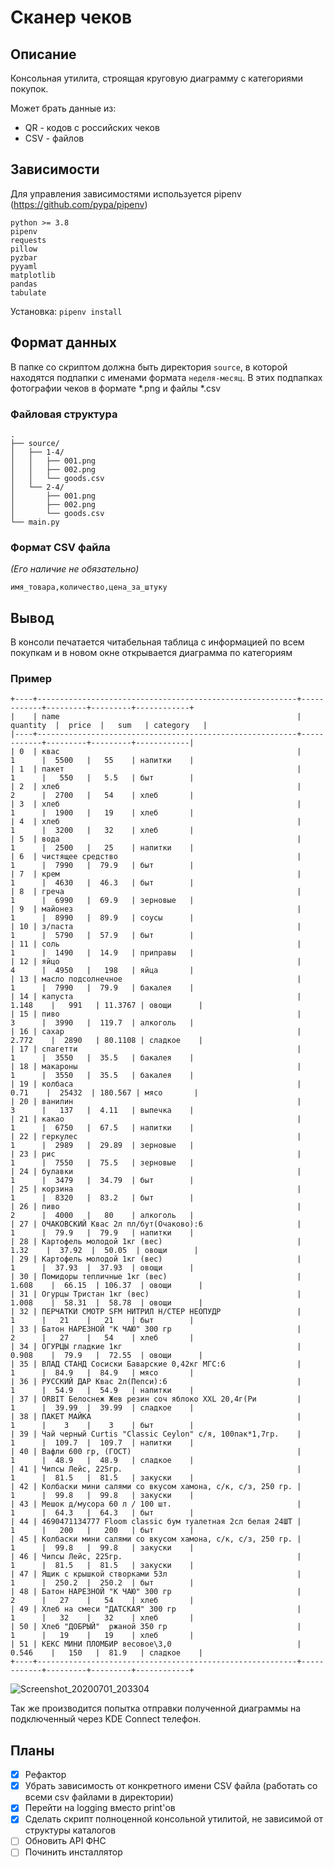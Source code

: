 # Сканер чеков

## Описание

Консольная утилита, строящая круговую диаграмму с категориями покупок.

Может брать данные из:

* QR - кодов с российских чеков
* CSV - файлов

## Зависимости

Для управления зависимостями используется pipenv (https://github.com/pypa/pipenv)

```
python >= 3.8
pipenv
requests
pillow
pyzbar
pyyaml
matplotlib
pandas
tabulate
```

Установка: `pipenv install`

## Формат данных

В папке со скриптом должна быть директория `source`, в которой находятся подпапки с именами формата `неделя-месяц`. В этих подпапках фотографии чеков в формате *.png и файлы *.csv

### Файловая структура

```
.
├── source/
│   ├── 1-4/
│   │   ├── 001.png
│   │   ├── 002.png
│   │   └── goods.csv
│   └── 2-4/
│       ├── 001.png
│       ├── 002.png
│       └── goods.csv  
└── main.py
```

### Формат CSV файла

*(Его наличие не обязательно)*

```csv
имя_товара,количество,цена_за_штуку
```

## Вывод

В консоли печатается читабельная таблица с информацией по всем покупкам и в новом окне открывается диаграмма по категориям

### Пример

```
+----+----------------------------------------------------------+------------+---------+---------+------------+
|    | name                                                     |  quantity  |  price  |   sum   | category   |
|----+----------------------------------------------------------+------------+---------+---------+------------|
| 0  | квас                                                     |     1      |  5500   |   55    | напитки    |
| 1  | пакет                                                    |     1      |   550   |   5.5   | быт        |
| 2  | хлеб                                                     |     2      |  2700   |   54    | хлеб       |
| 3  | хлеб                                                     |     1      |  1900   |   19    | хлеб       |
| 4  | хлеб                                                     |     1      |  3200   |   32    | хлеб       |
| 5  | вода                                                     |     1      |  2500   |   25    | напитки    |
| 6  | чистящее средство                                        |     1      |  7990   |  79.9   | быт        |
| 7  | крем                                                     |     1      |  4630   |  46.3   | быт        |
| 8  | греча                                                    |     1      |  6990   |  69.9   | зерновые   |
| 9  | майонез                                                  |     1      |  8990   |  89.9   | соусы      |
| 10 | з/паста                                                  |     1      |  5790   |  57.9   | быт        |
| 11 | соль                                                     |     1      |  1490   |  14.9   | приправы   |
| 12 | яйцо                                                     |     4      |  4950   |   198   | яйца       |
| 13 | масло подсолнечное                                       |     1      |  7990   |  79.9   | бакалея    |
| 14 | капуста                                                  |   1.148    |   991   | 11.3767 | овощи      |
| 15 | пиво                                                     |     3      |  3990   |  119.7  | алкоголь   |
| 16 | сахар                                                    |   2.772    |  2890   | 80.1108 | сладкое    |
| 17 | спагетти                                                 |     1      |  3550   |  35.5   | бакалея    |
| 18 | макароны                                                 |     1      |  3550   |  35.5   | бакалея    |
| 19 | колбаса                                                  |    0.71    |  25432  | 180.567 | мясо       |
| 20 | ванилин                                                  |     3      |   137   |  4.11   | выпечка    |
| 21 | какао                                                    |     1      |  6750   |  67.5   | напитки    |
| 22 | геркулес                                                 |     1      |  2989   |  29.89  | зерновые   |
| 23 | рис                                                      |     1      |  7550   |  75.5   | зерновые   |
| 24 | булавки                                                  |     1      |  3479   |  34.79  | быт        |
| 25 | корзина                                                  |     1      |  8320   |  83.2   | быт        |
| 26 | пиво                                                     |     2      |  4000   |   80    | алкоголь   |
| 27 | ОЧАКОВСКИЙ Квас 2л пл/бут(Очаково):6                     |     1      |  79.9   |  79.9   | напитки    |
| 28 | Картофель молодой 1кг (вес)                              |    1.32    |  37.92  |  50.05  | овощи      |
| 29 | Картофель молодой 1кг (вес)                              |     1      |  37.93  |  37.93  | овощи      |
| 30 | Помидоры тепличные 1кг (вес)                             |   1.608    |  66.15  | 106.37  | овощи      |
| 31 | Огурцы Тристан 1кг (вес)                                 |   1.008    |  58.31  |  58.78  | овощи      |
| 32 | ПЕРЧАТКИ СМОТР SFM НИТРИЛ Н/СТЕР НЕОПУДР                 |     1      |   21    |   21    | быт        |
| 33 | Батон НАРЕЗНОЙ "К ЧАЮ" 300 гр                            |     2      |   27    |   54    | хлеб       |
| 34 | ОГУРЦЫ гладкие 1кг                                       |   0.908    |  79.9   |  72.55  | овощи      |
| 35 | ВЛАД СТАНД Сосиски Баварские 0,42кг МГС:6                |     1      |  84.9   |  84.9   | мясо       |
| 36 | РУССКИЙ ДАР Квас 2л(Пепси):6                             |     1      |  54.9   |  54.9   | напитки    |
| 37 | ORBIT Белоснеж Жев резин соч яблоко XXL 20,4г(Ри         |     1      |  39.99  |  39.99  | сладкое    |
| 38 | ПАКЕТ МАЙКА                                              |     1      |    3    |    3    | быт        |
| 39 | Чай черный Curtis "Classic Ceylon" с/я, 100пак*1,7гр.    |     1      |  109.7  |  109.7  | напитки    |
| 40 | Вафли 600 гр, (ГОСТ)                                     |     1      |  48.9   |  48.9   | сладкое    |
| 41 | Чипсы Лейс, 225гр.                                       |     1      |  81.5   |  81.5   | закуски    |
| 42 | Колбаски мини салями со вкусом хамона, с/к, с/з, 250 гр. |     1      |  99.8   |  99.8   | закуски    |
| 43 | Мешок д/мусора 60 л / 100 шт.                            |     1      |  64.3   |  64.3   | быт        |
| 44 | 4690471134777 Floom classic бум туалетная 2сл белая 24ШТ |     1      |   200   |   200   | быт        |
| 45 | Колбаски мини салями со вкусом хамона, с/к, с/з, 250 гр. |     1      |  99.8   |  99.8   | закуски    |
| 46 | Чипсы Лейс, 225гр.                                       |     1      |  81.5   |  81.5   | закуски    |
| 47 | Ящик с крышкой створками 53л                             |     1      |  250.2  |  250.2  | быт        |
| 48 | Батон НАРЕЗНОЙ "К ЧАЮ" 300 гр                            |     2      |   27    |   54    | хлеб       |
| 49 | Хлеб на смеси "ДАТСКАЯ" 300 гр                           |     1      |   32    |   32    | хлеб       |
| 50 | Хлеб "ДОБРЫЙ"  ржаной 350 гр                             |     1      |   19    |   19    | хлеб       |
| 51 | КЕКС МИНИ ПЛОМБИР весовое\3,0                            |   0.546    |   150   |  81.9   | сладкое    |
+----+----------------------------------------------------------+------------+---------+---------+------------+
```

![Screenshot_20200701_203304](https://user-images.githubusercontent.com/51821039/86274528-7ba69200-bbda-11ea-85ff-177e11c7c0db.png)


Так же производится попытка отправки полученной диаграммы на подключенный через KDE Connect телефон.

## Планы

- [x] Рефактор
- [x] Убрать зависимость от конкретного имени CSV файла (работать со всеми csv файлами в директории)
- [x] Перейти на logging вместо print'ов 
- [x] Сделать скрипт полноценной консольной утилитой, не зависимой от структуры каталогов
- [ ] Обновить API ФНС
- [ ] Починить инсталлятор
